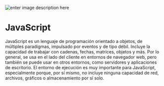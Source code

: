 
![enter image description here](https://d8285fmxt3duy.cloudfront.net/public/articulos/img/java-script1.jpg)
# **JavaScript**

JavaScript es un lenguaje de programación orientado a objetos, de múltiples paradigmas, impulsado por eventos y de tipo débil. Incluye la capacidad de trabajar con cadenas, fechas, matrices, objetos y más. Por lo general, se usa en el lado del cliente en entornos de navegador web, pero también se puede usar en otros entornos, como servidores y aplicaciones de escritorio. El entorno de ejecución es muy importante para JavaScript, especialmente porque, por sí mismo, no incluye ninguna capacidad de red, archivos, gráficos o almacenamiento por sí solo.
